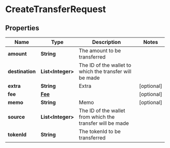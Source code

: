 

# CreateTransferRequest


## Properties

| Name | Type | Description | Notes |
|------------ | ------------- | ------------- | -------------|
|**amount** | **String** | The amount to be transferred |  |
|**destination** | **List&lt;Integer&gt;** | The ID of the wallet to which the transfer will be made |  |
|**extra** | **String** | Extra |  [optional] |
|**fee** | [**Fee**](Fee.md) |  |  [optional] |
|**memo** | **String** | Memo |  [optional] |
|**source** | **List&lt;Integer&gt;** | The ID of the wallet from which the transfer will be made |  |
|**tokenId** | **String** | The tokenId to be transferred |  |



